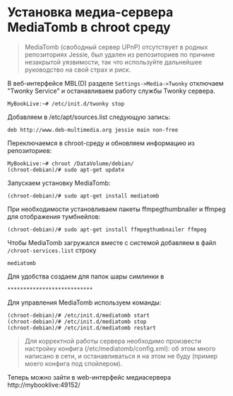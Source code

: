 # Установка медиа-сервера MediaTomb в chroot среду

> MediaTomb (свободный сервер UPnP) отсутствует в родных репозиториях Jessie, был удален из репозиториев по причине незакрытой уязвимости, так что используйте дальнейшее руководство на свой страх и риск.

В веб-интерфейсе MBL(D) разделе `Settings->Media->Twonky` отключаем "Twonky Service" и останавливаем работу службы Twonky сервера.

    MyBookLive:~# /etc/init.d/twonky stop

Добавляем в /etc/apt/sources.list следующую запись:

    deb http://www.deb-multimedia.org jessie main non-free

Переключаемся в chroot-среду и обновляем информацию из репозиториев:

    MyBookLive:~# chroot /DataVolume/debian/
    (chroot-debian)/# sudo apt-get update
    

Запускаем установку MediaTomb:
    
    (chroot-debian)/# sudo apt-get install mediatomb
    
При необходимости установливаем пакеты ffmpegthumbnailer и ffmpeg для отображения тумбнейлов:

    (chroot-debian)/# sudo apt-get install ffmpegthumbnailer ffmpeg

Чтобы MediaTomb загружался вместе с системой добавляем в файл `/chroot-services.list` строку

    mediatomb

Для удобства создаем для папок шары симлинки в 

    ***************************
    
Для управления MediaTomb используем команды:

    (chroot-debian)/# /etc/init.d/mediatomb start
    (chroot-debian)/# /etc/init.d/mediatomb stop
    (chroot-debian)/# /etc/init.d/mediatomb restart


> Для корректной работы сервера необходимо произвести настройку конфига (/etc/mediatomb/config.xml): об этом много написано в сети, и останавливаться я на этом не буду (пример моего конфига под спойлером).

Теперь можно зайти в web-интерфейс медиасервера http://mybooklive:49152/

  

